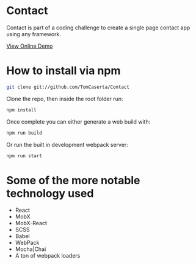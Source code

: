 # Contact

Contact is part of a coding challenge to create a single page contact app using any framework. 

[View Online Demo](https://tomcaserta.github.io/Contact/#/)

# How to install via npm

```bash
git clone git://github.com/TomCaserta/Contact
```
Clone the repo, then inside the root folder run:

```bash
npm install
```

Once complete you can either generate a web build with:

```bash
npm run build
```

Or run the built in development webpack server:

```bash
npm run start
```

# Some of the more notable technology used

- React
- MobX
- MobX-React
- SCSS
- Babel
- WebPack
- Mocha|Chai
- A ton of webpack loaders


